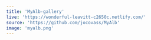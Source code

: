 ```yaml
---
title: 'MyAlb-gallery'
live: 'https://wonderful-leavitt-c2650c.netlify.com/'
source: 'https://github.com/jocovass/MyAlb'
image: 'myalb.png'
---
```

